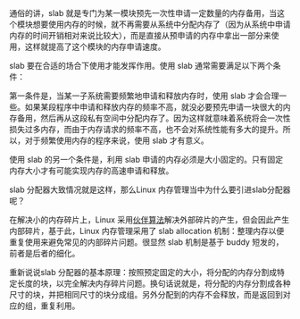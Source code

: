 
通俗的讲，slab 就是专门为某一模块预先一次性申请一定数量的内存备用，当这个模块想要使用内存的时候，就不再需要从系统中分配内存了（因为从系统中申请内存的时间开销相对来说比较大），而是直接从预申请的内存中拿出一部分来使用，这样就提高了这个模块的内存申请速度。


slab 要在合适的场合下使用才能发挥作用。使用 slab 通常需要满足以下两个条件：

第一条件是，当某一子系统需要频繁地申请和释放内存时，使用 slab 才会合理一些。如果某段程序中申请和释放内存的频率不高，就没必要预先申请一块很大的内存备用，然后再从这段私有空间中分配内存了。因为这样就意味着系统将会一次性损失过多内存，而由于内存请求的频率不高，也不会对系统性能有多大的提升。所以，对于频繁使用内存的程序来说，使用 slab 才有意义。

使用 slab 的另一个条件是，利用 slab 申请的内存必须是大小固定的。只有固定内存大小才有可能实现内存的高速申请和释放。



slab 分配器大致情况就是这样，那么Linux 内存管理当中为什么要引进slab分配器呢？

在解决小的内存碎片上，Linux 采用[伙伴算法](http://blog.csdn.net/wenqian1991/article/details/27968779)解决外部碎片的产生，但会因此产生内部碎片，基于此，Linux 内存管理采用了 slab allocation 机制：整理内存以便重复使用来避免常见的内部碎片问题。很显然 slab 机制是基于 buddy 短发的，前者是后者的细化。

重新说说slab 分配器的基本原理：按照预定固定的大小，将分配的内存分割成特定长度的块，以完全解决内存碎片问题。换句话说就是，将分配的内存分割成各种尺寸的块，并把相同尺寸的块分成组。另外分配到的内存不会释放，而是返回到对应的组，重复利用。
